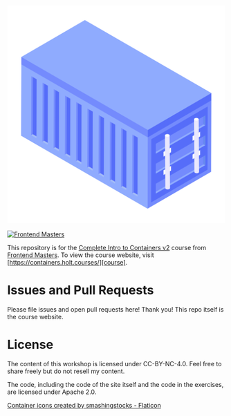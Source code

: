 <p align="center"><a href="fem"><img alt="pm logo" title="Containers" src="./public/images/course-icon.png" /></a></p>

[![Frontend Masters](https://static.frontendmasters.com/assets/brand/logos/full.png)][fem]

This repository is for the [Complete Intro to Containers v2][fem] course from [Frontend Masters][fem]. To view the course website, visit [https://containers.holt.courses/][course].

# Issues and Pull Requests

Please file issues and open pull requests here! Thank you! This repo itself is the course website.

# License

The content of this workshop is licensed under CC-BY-NC-4.0. Feel free to share freely but do not resell my content.

The code, including the code of the site itself and the code in the exercises, are licensed under Apache 2.0.

[fem]: https://frontendmasters.com/courses/complete-intro-containers-v2/
[course]: https://containers.holt.courses

[Container icons created by smashingstocks - Flaticon](https://www.flaticon.com/free-icons/container)